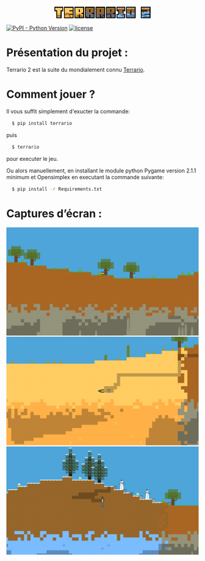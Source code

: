 <p align="center">
  <img src="Images/UI/Logo.png" alt="Terrario 2 Logo" width="50%">
</p>

[![PyPI - Python Version](https://img.shields.io/pypi/pyversions/terrario)](https://pypi.org/project/terrario/)
[![license](https://img.shields.io/github/license/MaitreRenard18/Terrario-2.svg)](https://github.com/MaitreRenard18/Terrario-2/blob/master/LICENSE)

# Présentation du projet :
Terrario 2 est la suite du mondialement connu [Terrario](https://github.com/MaitreRenard18/Terrario).

# Comment jouer ?
Il vous suffit simplement d'exucter la commande:
```bash
  $ pip install terrario
```
puis
```bash
  $ terrario
```
pour executer le jeu.

Ou alors manuellement, en installant le module python Pygame version 2.1.1 minimum et Opensimplex en executant la commande suivante:

```bash
  $ pip install -r Requirements.txt
```

# Captures d’écran :
![Forêt](Images/Screenshots/Forest.png)
![Desert](Images/Screenshots/Desert.png)
![Biome neige](Images/Screenshots/Snowy_biome.png)
